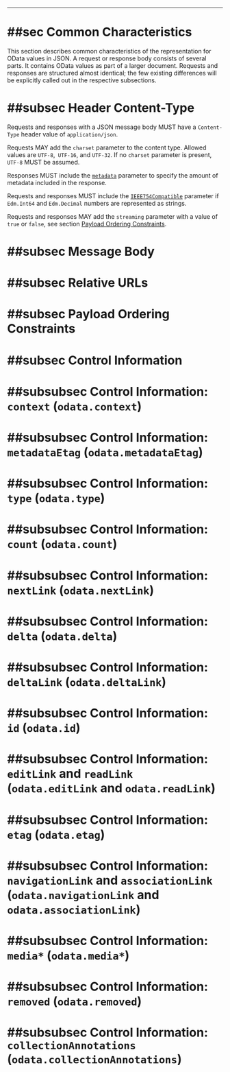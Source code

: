-------

# ##sec Common Characteristics

This section describes common characteristics of the representation for
OData values in JSON. A request or response body consists of several
parts. It contains OData values as part of a larger document. Requests
and responses are structured almost identical; the few existing
differences will be explicitly called out in the respective subsections.

# ##subsec Header Content-Type

Requests and responses with a JSON message body MUST have a
`Content-Type` header value of `application/json`.

Requests MAY add the `charset` parameter to the content type.
Allowed values are `UTF-8`,` UTF-16`, and
`UTF-32`. If no `charset` parameter is present,
`UTF-8` MUST be assumed.

Responses MUST include the
[`metadata`](#ControllingtheAmountofControlInformationinResponses)
parameter to specify the amount of metadata included in the response.

Requests and responses MUST include the
[`IEEE754Compatible`](#ControllingtheRepresentationofNumbers)
parameter if `Edm.Int64` and `Edm.Decimal` numbers
are represented as strings.

Requests and responses MAY add the `streaming` parameter with
a value of `true` or `false`, see section [Payload
Ordering Constraints](#PayloadOrderingConstraints).

# ##subsec Message Body

# ##subsec Relative URLs

# ##subsec Payload Ordering Constraints

# ##subsec Control Information

# ##subsubsec Control Information: `context` (`odata.context`)

# ##subsubsec Control Information: `metadataEtag` (`odata.metadataEtag`)

# ##subsubsec Control Information: `type` (`odata.type`)

# ##subsubsec Control Information: `count` (`odata.count`)

# ##subsubsec Control Information: `nextLink` (`odata.nextLink`)

# ##subsubsec Control Information: `delta` (`odata.delta`)

# ##subsubsec Control Information: `deltaLink` (`odata.deltaLink`)

# ##subsubsec Control Information: `id` (`odata.id`)

# ##subsubsec Control Information: `editLink` and `readLink` (`odata.editLink` and `odata.readLink`)

# ##subsubsec Control Information: `etag` (`odata.etag`)

# ##subsubsec Control Information: `navigationLink` and `associationLink` (`odata.navigationLink` and `odata.associationLink`)

# ##subsubsec Control Information: `media*` (`odata.media*`)

# ##subsubsec Control Information: `removed` (`odata.removed`)

# ##subsubsec Control Information: `collectionAnnotations` (`odata.collectionAnnotations`)

